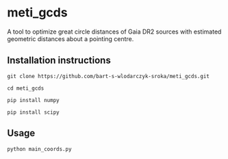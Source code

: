 # meti_gcds

A tool to optimize great circle distances of Gaia DR2 sources with estimated geometric distances about a pointing 
centre.

## Installation instructions

```
git clone https://github.com/bart-s-wlodarczyk-sroka/meti_gcds.git
```

```
cd meti_gcds
```

```
pip install numpy
```

```
pip install scipy
```

## Usage

```
python main_coords.py
```